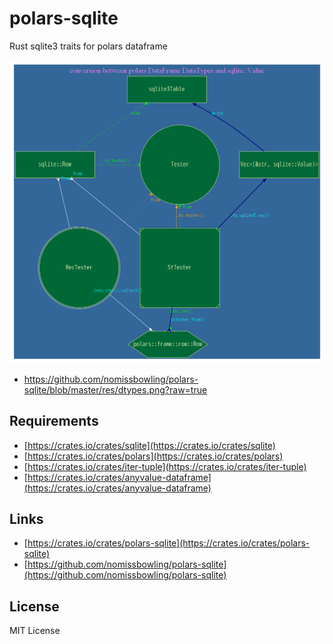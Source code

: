 polars-sqlite
=============

Rust sqlite3 traits for polars dataframe


[graph]: https://github.com/nomissbowling/polars-sqlite/blob/master/res/dtypes.png?raw=true
![polars-sqlite][graph]
 * https://github.com/nomissbowling/polars-sqlite/blob/master/res/dtypes.png?raw=true


Requirements
------------

- [https://crates.io/crates/sqlite](https://crates.io/crates/sqlite)
- [https://crates.io/crates/polars](https://crates.io/crates/polars)
- [https://crates.io/crates/iter-tuple](https://crates.io/crates/iter-tuple)
- [https://crates.io/crates/anyvalue-dataframe](https://crates.io/crates/anyvalue-dataframe)


Links
-----

- [https://crates.io/crates/polars-sqlite](https://crates.io/crates/polars-sqlite)
- [https://github.com/nomissbowling/polars-sqlite](https://github.com/nomissbowling/polars-sqlite)


License
-------

MIT License

